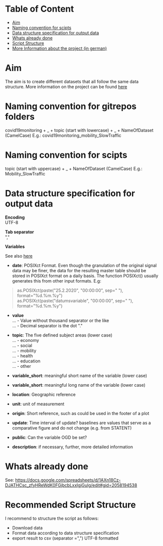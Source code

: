 # Table of Content
- [Aim](https://github.com/statistikZH/monitoring_covid19/tree/master#aim)
- [Naming convention for scipts](https://github.com/statistikZH/monitoring_covid19/tree/master#naming-convention-for-scipts)
- [Data structure specification for output data](https://github.com/statistikZH/monitoring_covid19/tree/master#data-structure-specification-for-output-data)
- [Whats already done](https://github.com/statistikZH/monitoring_covid19/tree/master#whats-already-done)
- [Script Structure](https://github.com/statistikZH/monitoring_covid19/tree/master#script-structure)
- [More Information about the project (in german)](https://github.com/statistikZH/monitoring_covid19/tree/master#More-Information-about-the-project-(in-german))

# Aim
The aim is to create different datasets that all follow the same data structure. More information on the project can be found [here](https://bit.ly/2UbzLdv)

# Naming convention for gitrepos folders
covid19monitoring  + _ +   topic (start with lowercase)  + _ +  NameOfDataset (CamelCase)
E.g.: covid19monitoring_mobility_SlowTraffic

# Naming convention for scipts
topic (start with uppercase) + _ +  NameOfDataset (CamelCase)
E.g.: Mobility_SlowTraffic

# Data structure specification for output data

**Encoding**<br>
UTF-8 <br>

**Tab separator**<br>
"," <br>

**Variables**<br>

See also [here](https://docs.google.com/spreadsheets/d/16bmV79jLgKt_miaFbQpSAcGBkqYA0pWXbmFviaTZUuk/edit#gid=0)

- **date**: POSIXct Format. Even though the granulation of the original signal data may be finer, the data for the resulting master table should be stored in POSIXct format on a daily basis. The function POSIXct() usually generates this from other input formats. E.g:<br>
> as.POSIXct(paste("25.2.2020", "00:00:00", sep=" "), format="%d.%m.%y")  
> as.POSIXct(paste("datumsvariable", "00:00:00", sep=" "), format="%d.%m.%y")	 

- **value** <br>
... - Value without thousand separator or the like  <br>
... - Decimal separator is the dot "."<br>

- **topic**: The five defined subject areas (lower case) <br>
... - economy <br>
... - social <br>
... - mobility <br>
... - health <br>
... - education <br>
... - other <br>

- **variable_short**: meaningful short name of the variable (lower case) <br>

- **variable_short**: meaningful long name of the variable (lower case) <br>

- **location**: Geographic reference <br>

- **unit**: unit of measurement <br>

- **origin**: Short reference, such as could be used in the footer of a plot <br>

- **update**: Time interval of update? baselines are values that serve as a comparative figure and do not change (e.g. from STATENT) <br>

- **public**: Can the variable OGD be set? <br>	

- **description**: if necessary, further, more detailed information  <br>


# Whats already done

See: https://docs.google.com/spreadsheets/d/1AXn18Cz-DJATHCsc_zfyHReWdK0FGjbcbLxxIgjGulg/edit#gid=2058194538

# Recommended Script Structure

I recommend to structure the script as follows: <br>
- Download data <br>
- Format data according to data structure specification <br>
- export result to csv (separator =",") UTF-8 formatted <br>

